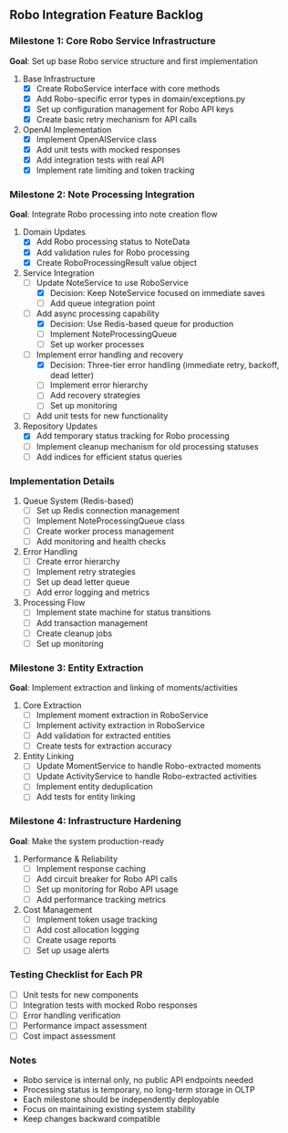 ## Robo Integration Feature Backlog

### Milestone 1: Core Robo Service Infrastructure
**Goal**: Set up base Robo service structure and first implementation

1. Base Infrastructure
   - [x] Create RoboService interface with core methods
   - [x] Add Robo-specific error types in domain/exceptions.py
   - [x] Set up configuration management for Robo API keys
   - [x] Create basic retry mechanism for API calls

2. OpenAI Implementation
   - [x] Implement OpenAIService class
   - [x] Add unit tests with mocked responses
   - [x] Add integration tests with real API
   - [x] Implement rate limiting and token tracking

### Milestone 2: Note Processing Integration
**Goal**: Integrate Robo processing into note creation flow

1. Domain Updates
   - [x] Add Robo processing status to NoteData
   - [x] Add validation rules for Robo processing
   - [x] Create RoboProcessingResult value object

2. Service Integration
   - [ ] Update NoteService to use RoboService
     - [x] Decision: Keep NoteService focused on immediate saves
     - [ ] Add queue integration point
   - [ ] Add async processing capability
     - [x] Decision: Use Redis-based queue for production
     - [ ] Implement NoteProcessingQueue
     - [ ] Set up worker processes
   - [ ] Implement error handling and recovery
     - [x] Decision: Three-tier error handling (immediate retry, backoff, dead letter)
     - [ ] Implement error hierarchy
     - [ ] Add recovery strategies
     - [ ] Set up monitoring
   - [ ] Add unit tests for new functionality

3. Repository Updates
   - [x] Add temporary status tracking for Robo processing
   - [ ] Implement cleanup mechanism for old processing statuses
   - [ ] Add indices for efficient status queries

### Implementation Details
1. Queue System (Redis-based)
   - [ ] Set up Redis connection management
   - [ ] Implement NoteProcessingQueue class
   - [ ] Create worker process management
   - [ ] Add monitoring and health checks

2. Error Handling
   - [ ] Create error hierarchy
   - [ ] Implement retry strategies
   - [ ] Set up dead letter queue
   - [ ] Add error logging and metrics

3. Processing Flow
   - [ ] Implement state machine for status transitions
   - [ ] Add transaction management
   - [ ] Create cleanup jobs
   - [ ] Set up monitoring

### Milestone 3: Entity Extraction
**Goal**: Implement extraction and linking of moments/activities

1. Core Extraction
   - [ ] Implement moment extraction in RoboService
   - [ ] Implement activity extraction in RoboService
   - [ ] Add validation for extracted entities
   - [ ] Create tests for extraction accuracy

2. Entity Linking
   - [ ] Update MomentService to handle Robo-extracted moments
   - [ ] Update ActivityService to handle Robo-extracted activities
   - [ ] Implement entity deduplication
   - [ ] Add tests for entity linking

### Milestone 4: Infrastructure Hardening
**Goal**: Make the system production-ready

1. Performance & Reliability
   - [ ] Implement response caching
   - [ ] Add circuit breaker for Robo API calls
   - [ ] Set up monitoring for Robo API usage
   - [ ] Add performance tracking metrics

2. Cost Management
   - [ ] Implement token usage tracking
   - [ ] Add cost allocation logging
   - [ ] Create usage reports
   - [ ] Set up usage alerts

### Testing Checklist for Each PR
- [ ] Unit tests for new components
- [ ] Integration tests with mocked Robo responses
- [ ] Error handling verification
- [ ] Performance impact assessment
- [ ] Cost impact assessment

### Notes
- Robo service is internal only, no public API endpoints needed
- Processing status is temporary, no long-term storage in OLTP
- Each milestone should be independently deployable
- Focus on maintaining existing system stability
- Keep changes backward compatible
